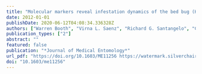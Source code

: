 ```yaml
---
title: "Molecular markers reveal infestation dynamics of the bed bug (Hemiptera: Cimicidae) within apartment buildings"
date: 2012-01-01
publishDate: 2020-06-12T04:08:34.336328Z
authors: ["Warren Booth", "Virna L. Saenz", "Richard G. Santangelo", "Changlu Wang", "Coby Schal", "Edward L. Vargo"]
publication_types: ["2"]
abstract: ""
featured: false
publication: "*Journal of Medical Entomology*"
url_pdf: "https://doi.org/10.1603/ME11256 https://watermark.silverchair.com/jmedent49-0535.pdf?token=AQECAHi208BE49Ooan9kkhW_Ercy7Dm3ZL_9Cf3qfKAc485ysgAAAm0wggJpBgkqhkiG9w0BBwagggJaMIICVgIBADCCAk8GCSqGSIb3DQEHATAeBglghkgBZQMEAS4wEQQMVu-uWzwGezVptideAgEQgIICIByEniKohJbpZJPbxAaBpGrbg9Z0CBM3Se7E005Fz6cbvE0Eikn2cv8HZLLNmV16RTIQlyo8TF9RiyDsK_x_9YVanGIrmgamFUp_fwFPfgBYcCQx9HfaA4G7Xp24F0MXYaJnY6yHWa6MChAyB2UdWar04MLsh8b93ZuZ_WRpCfdMSzXQlXTP9Y622Ic-7u-EP08Vh9s9sm0KxGSPW4mWvhVxnbWhBq8mue_d0jh3mD_Hu0I9Rk7otyOi_88wwMBiPgOep-sAD9Iyz5JQa1rtiCxbsKK0JrCXv4aBwiaD_9y54X8v4zasogsGzoyotoXQiCZJ-mhAgRnXzUWUfgfumk5dHZQtBZVTFTZdKLLhapRaTu2kqhmPlk6H69KqEk945KQ7BaVSom40WdZOFLAsqrWUze6aVU8mBWWaLUJBDLyHDcYw2aBN7J9br97CL5SOn_7_Fj5gC1DH2-yRvxEbgYpO-Og-UCTEncCj3NyU9YsepEdteRoqnobcXk53J5RSTptqBKR_q-mucgGRazGEKZDIsFBEOLkmzffnW6VasLTsRfdOKcHX4PgLgnAkfyyQ0SVNdg7q9KSQkkIIsFg-UQXlRREH1jEgjShMT6ZFAsR7gvEnU09KokG0CKd5oMmZgVQpLcYubZDpNx80Kc26dRuU5qGjdD0amgKBcM9R87p5djfluAeJf9MALorlmr-JGznOChXMvkp-Kzk8iXPgKsw"
doi: "10.1603/me11256"
---
```



